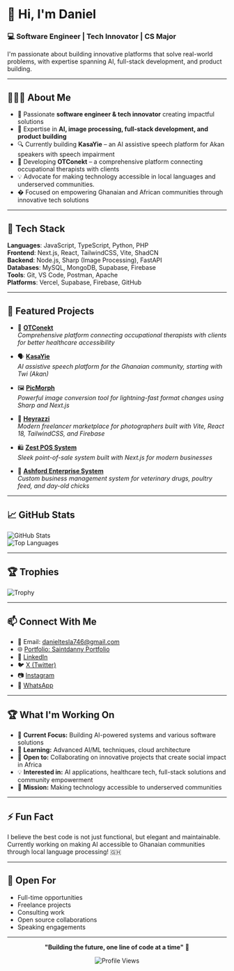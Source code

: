<!-- Banner Image (optional) -->
<!-- ![Banner](https://yourdomain.com/banner.png) -->

# 👋 Hi, I'm Daniel

### 💻 Software Engineer | Tech Innovator | CS Major

I'm passionate about building innovative platforms that solve real-world problems, with expertise spanning AI, full-stack development, and product building.

---

## 👨🏽‍💻 About Me

- 🚀 Passionate **software engineer & tech innovator** creating impactful solutions
- 🎯 Expertise in **AI, image processing, full-stack development, and product building**
- 🔍 Currently building **KasaYie** – an AI assistive speech platform for Akan speakers with speech impairment
- 🏥 Developing **OTConekt** – a comprehensive platform connecting occupational therapists with clients
- 💡 Advocate for making technology accessible in local languages and underserved communities.
- � Focused on empowering Ghanaian and African communities through innovative tech solutions

<!-- - 🌟 Co-founder of **QuiverTech** - empowering the next generation of tech talent -->

---

## 🔧 Tech Stack

**Languages**: JavaScript, TypeScript, Python, PHP  
**Frontend**: Next.js, React, TailwindCSS, Vite, ShadCN  
**Backend**: Node.js, Sharp (Image Processing), FastAPI  
**Databases**: MySQL, MongoDB, Supabase, Firebase  
**Tools**: Git, VS Code, Postman, Apache  
**Platforms**: Vercel, Supabase, Firebase, GitHub

---

## 🚀 Featured Projects

- 🏥 [**OTConekt**](https://github.com/saintdannyyy/otconekt)  
  _Comprehensive platform connecting occupational therapists with clients for better healthcare accessibility_

- 🗣️ [**KasaYie**](https://github.com/saintdannyyy/kasayie)  
  _AI assistive speech platform for the Ghanaian community, starting with Twi (Akan)_

- 🖼️ [**PicMorph**](https://github.com/saintdannyyy/picmorph)  
  _Powerful image conversion tool for lightning-fast format changes using Sharp and Next.js_

- 📸 [**Heyrazzi**](https://github.com/saintdannyyy/heyrazzi)  
  _Modern freelancer marketplace for photographers built with Vite, React 18, TailwindCSS, and Firebase_

- 🛍️ [**Zest POS System**](https://github.com/saintdannyyy/zest)  
  _Sleek point-of-sale system built with Next.js for modern businesses_

- 🐔 [**Ashford Enterprise System**](https://github.com/saintdannyyy/ashford)  
  _Custom business management system for veterinary drugs, poultry feed, and day-old chicks_

---

## 📈 GitHub Stats

![GitHub Stats](https://github-readme-stats.vercel.app/api?username=saintdannyyy&show_icons=true&theme=dark&include_all_commits=true&count_private=true)  
![Top Languages](https://github-readme-stats.vercel.app/api/top-langs/?username=saintdannyyy&layout=compact&theme=dark&include_all_commits=true&count_private=true)

---

## 🏆 Trophies

![Trophy](https://github-profile-trophy.vercel.app/?username=saintdannyyy&theme=onedark&column=6&margin-h=8&margin-w=8)

---

## 📫 Connect With Me

- 📧 Email: [danieltesla746@gmail.com](mailto:danieltesla746@gmail.com)
- 🌐 [Portfolio: Saintdanny Portfolio](https://saintdannyyy.vercel.app)
- 🔗 [LinkedIn](https://linkedin.com/in/saintdannyyy)
- 🐦 [X (Twitter)](https://x.com/saintdannyyy)
- 📷 [Instagram](https://instagram.com/saintdannyyy)
- 💬 [WhatsApp](https://bit.ly/techsavvyyyy-whatsapp)

---

## 🏆 What I'm Working On

- 🔭 **Current Focus:** Building AI-powered systems and various software solutions
- 🌱 **Learning:** Advanced AI/ML techniques, cloud architecture
- 👯 **Open to:** Collaborating on innovative projects that create social impact in Africa
- 💡 **Interested in:** AI applications, healthcare tech, full-stack solutions and community empowerment
- 🎯 **Mission:** Making technology accessible to underserved communities

---

## ⚡ Fun Fact

I believe the best code is not just functional, but elegant and maintainable. Currently working on making AI accessible to Ghanaian communities through local language processing! 🇬🇭

---

## 💼 Open For

- Full-time opportunities
- Freelance projects
- Consulting work
- Open source collaborations
- Speaking engagements

---

<div align="center">

**"Building the future, one line of code at a time"** 🚀

![Profile Views](https://komarev.com/ghpvc/?username=saintdannyyy&color=blue&style=flat-square&label=Profile+Views)

</div>

